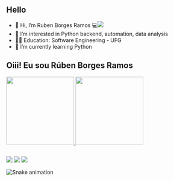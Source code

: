 ## Hello

- 👋 Hi, I’m Ruben Borges Ramos 💻<a href="https://www.ruben.com.br" target="_blank"><img src="https://img.shields.io/website-up-down-green-red/http/monip.org.svg" target="_blank"></a>
- 👀 I’m interested in Python backend, automation, data analysis
- 👨‍🎓 Education: Software Engineering - UFG
- 🌱 I’m currently learning Python


## Oiii! Eu sou Rúben Borges Ramos
 <div>
  <a href="https://github.com/rubengyn">
  <img height="180em" src="https://github-readme-stats.vercel.app/api?username=rubengyn&show_icons=true&theme=dracula&include_all_commits=true&count_private=true"/>
  <img height="180em" src="https://github-readme-stats.vercel.app/api/top-langs/?username=rubengyn&layout=compact&langs_count=7&theme=dracula"/>
</div>
  
  ##
 
<div> 
  
  <a href = "mailto:rubencadastros@gmail.com"><img src="https://img.shields.io/badge/-Gmail-%23333?style=for-the-badge&logo=gmail&logoColor=white" target="_blank"></a>
  <a href="https://www.linkedin.com/in/ruben-com-br/" target="_blank"><img src="https://img.shields.io/badge/-LinkedIn-%230077B5?style=for-the-badge&logo=linkedin&logoColor=white" target="_blank"></a>
   <a href="https://stackoverflow.com/users/12226585/ruben-borges-ramos" target="_blank"><img src="https://img.shields.io/badge/Stack_Overflow-FE7A16?style=for-the-badge&logo=stack-overflow&logoColor=white" target="_blank"></a>
  

  ![Snake animation](https://github.com/rubengyn/rubengyn/blob/output/github-contribution-grid-snake.svg)
</div>
